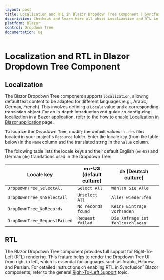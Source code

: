 ```yaml
---
layout: post
title: Localization and RTL in Blazor Dropdown Tree Component | Syncfusion
description: Checkout and learn here all about Localization and RTL in Syncfusion Blazor Dropdown Tree component and more.
platform: Blazor
control: Dropdown Tree
documentation: ug
---
```



# Localization and RTL in Blazor Dropdown Tree Component

## Localization

The Blazor Dropdown Tree component supports `localization`, allowing default text content to be adapted for different languages (e.g., Arabic, German, French). This involves defining a `Locale` value and a corresponding translation object. For an in-depth introduction and guide on configuring localization in a Blazor application, refer to the [How to enable Localization in Blazor application](https://blazor.syncfusion.com/documentation/common/localization/#how-to-enable-localization-in-blazor-application) page.

To localize the Dropdown Tree, modify the default values in `.res` files located in your project's `Resource` folder. Enter the locale key (from the table below) in the `Name` column and the translated string in the `Value` column.

The following table lists the locale keys and their default English (`en-US`) and German (`de`) translations used in the Dropdown Tree:

| **Locale key** | **en-US (default culture)** | **de (Deutsch culture)** |
| ------------ | ----------------------- | --------------------|
| `DropDownTree_SelectAll`  | `Select All` | `Wählen Sie Alle` |
| `DropDownTree_UnSelectAll`  | `Unselect All` | `Alles wiederufen` |
| `DropDownTree_NoRecords` | `No records found` | `Keine Einträge vorhanden` |
| `DropDownTree_RequestFailed` | `Request failed` | `Die Anfrage ist fehlgeschlagen` |

## RTL

The Blazor Dropdown Tree component provides full support for Right-To-Left (RTL) rendering. This feature helps to render the Dropdown Tree UI from right to left, which is essential for languages such as Arabic, Hebrew, and Persian. For detailed instructions on enabling RTL in Syncfusion<sup style="font-size:70%">&reg;</sup> Blazor components, refer to the general [Right-To-Left Support](https://blazor.syncfusion.com/documentation/common/right-to-left) topic.